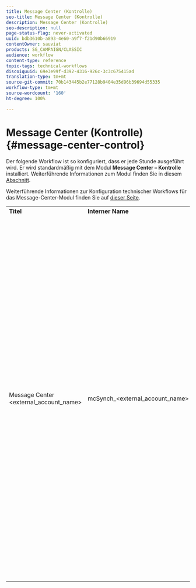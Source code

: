 ```yaml
---
title: Message Center (Kontrolle)
seo-title: Message Center (Kontrolle)
description: Message Center (Kontrolle)
seo-description: null
page-status-flag: never-activated
uuid: bdb3610b-a893-4e60-a9f7-f21d90b66919
contentOwner: sauviat
products: SG_CAMPAIGN/CLASSIC
audience: workflow
content-type: reference
topic-tags: technical-workflows
discoiquuid: 69e3e99f-d392-4316-926c-3c3c675415ad
translation-type: tm+mt
source-git-commit: 70b143445b2e77128b9404e35d96b39694d55335
workflow-type: tm+mt
source-wordcount: '160'
ht-degree: 100%

---
```



# Message Center (Kontrolle){#message-center-control}

Der folgende Workflow ist so konfiguriert, dass er jede Stunde ausgeführt wird. Er wird standardmäßig mit dem Modul **Message Center – Kontrolle** installiert. Weiterführende Informationen zum Modul finden Sie in diesem [Abschnitt](../../message-center/using/about-transactional-messaging.md).

Weiterführende Informationen zur Konfiguration technischer Workflows für das Message-Center-Modul finden Sie auf [dieser Seite](../../message-center/using/technical-workflows.md).

<table> 
 <tbody> 
  <tr> 
   <td> <strong>Titel</strong><br /> </td> 
   <td> <strong>Interner Name</strong><br /> </td> 
   <td> <strong>Beschreibung</strong><br /> </td> 
  </tr> 
  <tr> 
   <td> Message Center &lt;external_account_name&gt;<br /> </td> 
   <td> mcSynch_&lt;external_account_name&gt;<br /> </td> 
   <td> Dieser Workflow:<br /> 
    <ul> 
     <li> <p>Ruft die Liste der durch die Aktion(en) verarbeiteten Ereignisse ab.</p> </li> 
     <li> <p>Wird mit der NmsBroadLogMsg-Tabelle synchronisiert, um die Qualifizierung der Versandnachrichten abzurufen.</p> </li> 
     <li> <p>Ruft Ereignis-Versandlogs ab, sobald die Synchronisation mit der NmsBroadLogMsg-Tabelle abgeschlossen ist.</p> </li> 
     <li> <p>Wird mit der NmsTrackingUrl-Tabelle synchronisiert, um das Tracking für die Versand-URLs abzurufen.</p> </li> 
     <li> <p>Ruft Ereignis-Verfolgungs-URLs ab, sobald die Synchronisation mit der NmsTrackingUrl-Tabelle abgeschlossen ist.</p> </li> 
     <li> <p>Ruft alle drei Stunden die E-Mail-Adressen ab, die infolge eines Versands neu in Quarantäne gekommen sind.</p> </li> 
    </ul> </td> 
  </tr> 
 </tbody> 
</table>

